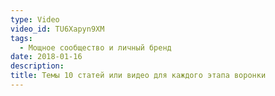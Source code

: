 ```yaml
---
type: Video
video_id: TU6Xapyn9XM
tags:
  - Мощное сообщество и личный бренд
date: 2018-01-16
description: 
title: Темы 10 статей или видео для каждого этапа воронки
---
```

